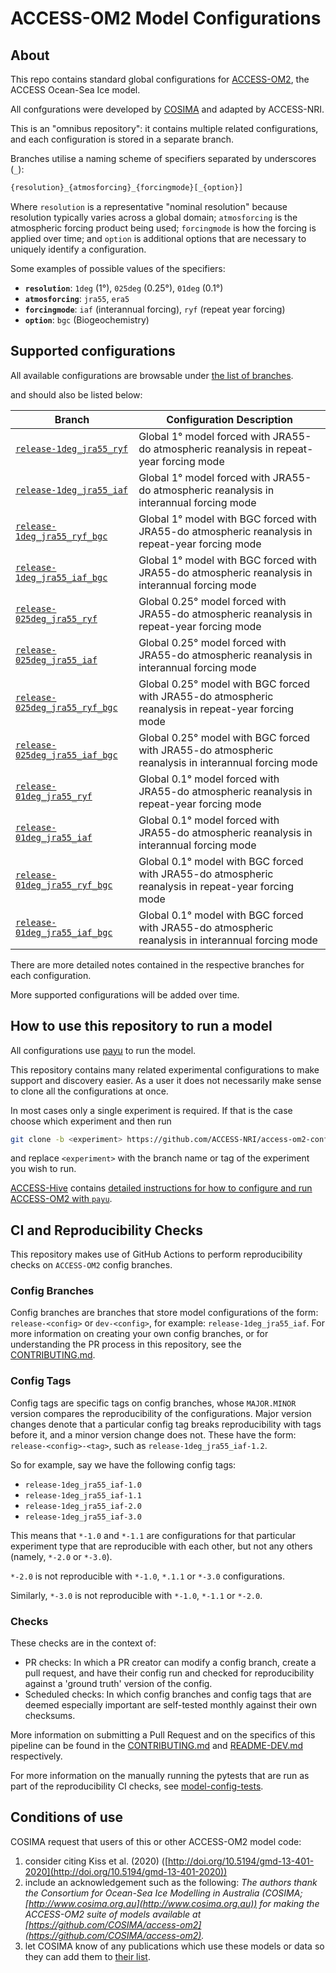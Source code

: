 
# ACCESS-OM2 Model Configurations

## About

This repo contains standard global configurations for
[ACCESS-OM2](https://github.com/ACCESS-NRI/ACCESS-OM2), the ACCESS Ocean-Sea Ice model.

All confgurations were developed by [COSIMA](https://cosima.org) and adapted by ACCESS-NRI.

This is an "omnibus repository": it contains multiple related configurations, and each
configuration is stored in a separate branch.

Branches utilise a naming scheme of specifiers separated by underscores (`_`):

```txt
{resolution}_{atmosforcing}_{forcingmode}[_{option}]
```

Where `resolution` is a representative "nominal resolution" because resolution typically
varies across a global domain; `atmosforcing` is the atmospheric forcing product being
used; `forcingmode` is how the forcing is applied over time; and `option` is additional
options that are necessary to uniquely identify a configuration.

Some examples of possible values of the specifiers:

- **`resolution`**: `1deg` (1&deg;), `025deg` (0.25&deg;), `01deg` (0.1&deg;)
- **`atmosforcing`**: `jra55`, `era5`
- **`forcingmode`**: `iaf` (interannual forcing), `ryf` (repeat year forcing)
- **`option`**: `bgc` (Biogeochemistry)

## Supported configurations

All available configurations are browsable under [the list of branches](https://github.com/ACCESS-NRI/accessom2-configs/branches).

and should also be listed below:

| Branch | Configuration Description |
| ------ | ------------------------- |
| [`release-1deg_jra55_ryf`](https://github.com/ACCESS-NRI/access-om2-configs/tree/release-1deg_jra55_ryf) | Global 1&deg; model forced with JRA55-do atmospheric reanalysis in repeat-year forcing mode|
| [`release-1deg_jra55_iaf`](https://github.com/ACCESS-NRI/access-om2-configs/tree/release-1deg_jra55_iaf)| Global 1&deg; model forced with JRA55-do atmospheric reanalysis in interannual forcing mode|
| [`release-1deg_jra55_ryf_bgc`](https://github.com/ACCESS-NRI/access-om2-configs/tree/release-1deg_jra55_ryf_bgc) | Global 1&deg; model with BGC forced with JRA55-do atmospheric reanalysis in repeat-year forcing mode|
| [`release-1deg_jra55_iaf_bgc`](https://github.com/ACCESS-NRI/access-om2-configs/tree/release-1deg_jra55_iaf_bgc)| Global 1&deg; model with BGC forced with JRA55-do atmospheric reanalysis in interannual forcing mode|
| [`release-025deg_jra55_ryf`](https://github.com/ACCESS-NRI/access-om2-configs/tree/release-025deg_jra55_ryf) | Global 0.25&deg; model forced with JRA55-do atmospheric reanalysis in repeat-year forcing mode|
| [`release-025deg_jra55_iaf`](https://github.com/ACCESS-NRI/access-om2-configs/tree/release-025deg_jra55_iaf)| Global 0.25&deg; model forced with JRA55-do atmospheric reanalysis in interannual forcing mode|
| [`release-025deg_jra55_ryf_bgc`](https://github.com/ACCESS-NRI/access-om2-configs/tree/release-025deg_jra55_ryf_bgc) | Global 0.25&deg; model with BGC forced with JRA55-do atmospheric reanalysis in repeat-year forcing mode|
| [`release-025deg_jra55_iaf_bgc`](https://github.com/ACCESS-NRI/access-om2-configs/tree/release-025deg_jra55_iaf_bgc)| Global 0.25&deg; model with BGC forced with JRA55-do atmospheric reanalysis in interannual forcing mode|
| [`release-01deg_jra55_ryf`](https://github.com/ACCESS-NRI/access-om2-configs/tree/release-01deg_jra55_ryf) | Global 0.1&deg; model forced with JRA55-do atmospheric reanalysis in repeat-year forcing mode|
| [`release-01deg_jra55_iaf`](https://github.com/ACCESS-NRI/access-om2-configs/tree/release-01deg_jra55_iaf)| Global 0.1&deg; model forced with JRA55-do atmospheric reanalysis in interannual forcing mode|
| [`release-01deg_jra55_ryf_bgc`](https://github.com/ACCESS-NRI/access-om2-configs/tree/release-01deg_jra55_ryf_bgc) | Global 0.1&deg; model with BGC forced with JRA55-do atmospheric reanalysis in repeat-year forcing mode|
| [`release-01deg_jra55_iaf_bgc`](https://github.com/ACCESS-NRI/access-om2-configs/tree/release-01deg_jra55_iaf_bgc)| Global 0.1&deg; model with BGC forced with JRA55-do atmospheric reanalysis in interannual forcing mode|

There are more detailed notes contained in the respective branches for each configuration.

More supported configurations will be added over time.

## How to use this repository to run a model

All configurations use [payu](https://github.com/payu-org/payu) to run the model.

This repository contains many related experimental configurations to make support
and discovery easier. As a user it does not necessarily make sense to clone all the
configurations at once.

In most cases only a single experiment is required. If that is the case choose which experiment and then run

```sh
git clone -b <experiment> https://github.com/ACCESS-NRI/access-om2-configs/ <experiment>
```

and replace `<experiment>` with the branch name or tag of the experiment you wish to run.

[ACCESS-Hive](https://access-hive.org.au/) contains [detailed instructions for how to configure and run ACCESS-OM2 with `payu`](https://access-hive.org.au/models/run-a-model/run-access-om/).

## CI and Reproducibility Checks

This repository makes use of GitHub Actions to perform reproducibility checks on `ACCESS-OM2` config branches.

### Config Branches

Config branches are branches that store model configurations of the form: `release-<config>` or `dev-<config>`, for example: `release-1deg_jra55_iaf`. For more information on creating your own config branches, or for understanding the PR process in this repository, see the [CONTRIBUTING.md](CONTRIBUTING.md).

### Config Tags

Config tags are specific tags on config branches, whose `MAJOR.MINOR` version compares the reproducibility of the configurations. Major version changes denote that a particular config tag breaks reproducibility with tags before it, and a minor version change does not. These have the form: `release-<config>-<tag>`, such as `release-1deg_jra55_iaf-1.2`.

So for example, say we have the following config tags:

- `release-1deg_jra55_iaf-1.0`
- `release-1deg_jra55_iaf-1.1`
- `release-1deg_jra55_iaf-2.0`
- `release-1deg_jra55_iaf-3.0`

This means that `*-1.0` and `*-1.1` are configurations for that particular experiment type that are reproducible with each other, but not any others (namely, `*-2.0` or `*-3.0`).

`*-2.0` is not reproducible with `*-1.0`, `*.1.1` or `*-3.0` configurations.

Similarly, `*-3.0` is not reproducible with `*-1.0`, `*-1.1` or `*-2.0`.

### Checks

These checks are in the context of:

- PR checks: In which a PR creator can modify a config branch, create a pull request, and have their config run and checked for reproducibility against a 'ground truth' version of the config.
- Scheduled checks: In which config branches and config tags that are deemed especially important are self-tested monthly against their own checksums.

More information on submitting a Pull Request and on the specifics of this pipeline can be found in the [CONTRIBUTING.md](./.github/CONTRIBUTING.md) and [README-DEV.md](./README-DEV.md) respectively.

For more information on the manually running the pytests that are run as part of the reproducibility CI checks, see
[model-config-tests](https://github.com/ACCESS-NRI/model-config-tests/).

## Conditions of use

COSIMA request that users of this or other ACCESS-OM2 model code:

1. consider citing Kiss et al. (2020) ([http://doi.org/10.5194/gmd-13-401-2020](http://doi.org/10.5194/gmd-13-401-2020))
2. include an acknowledgement such as the following:
*The authors thank the Consortium for Ocean-Sea Ice Modelling in Australia (COSIMA; [http://www.cosima.org.au](http://www.cosima.org.au)) for making the ACCESS-OM2 suite of models available at [https://github.com/COSIMA/access-om2](https://github.com/COSIMA/access-om2).*
3. let COSIMA know of any publications which use these models or data so they can add them to [their list](https://scholar.google.com/citations?hl=en&user=inVqu_4AAAAJ).
